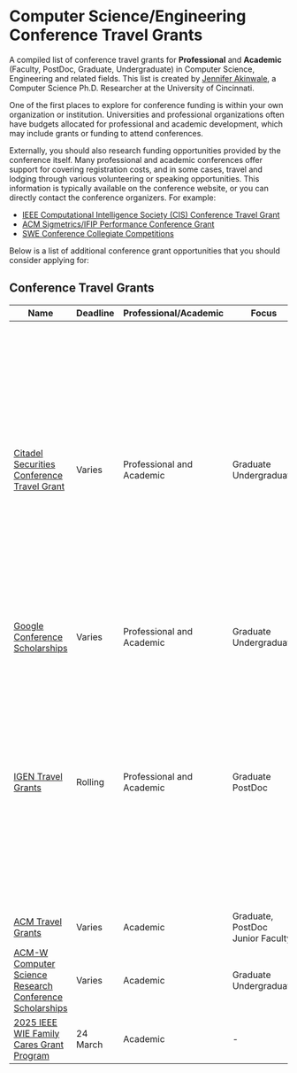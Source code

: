# Computer Science/Engineering Conference Travel Grants


A compiled list of conference travel grants for **Professional** and **Academic** (Faculty, PostDoc, Graduate, Undergraduate) in Computer Science, Engineering and related fields. This list is created by [Jennifer Akinwale](https://jennifernakinwale.netlify.app/), a Computer Science Ph.D. Researcher at the University of Cincinnati.

One of the first places to explore for conference funding is within your own organization or institution. Universities and professional organizations often have budgets allocated for professional and academic development, which may include grants or funding to attend conferences.

Externally, you should also research funding opportunities provided by the conference itself. Many professional and academic conferences offer support for covering registration costs, and in some cases, travel and lodging through various volunteering or speaking opportunities. This information is typically available on the conference website, or you can directly contact the conference organizers. For example:
<ul> <li><a href="https://cis.ieee.org/activities/membership-activities/travel-grants">IEEE Computational Intelligence Society (CIS) Conference Travel Grant</a></li> <li><a href="https://www.sigmetrics.org/sigmetrics2024/student_grants.html">ACM Sigmetrics/IFIP Performance Conference Grant</a></li> <li><a href="https://swe.org/awards/collegiate-competitions/">SWE Conference Collegiate Competitions </a></li> </ul>

Below is a list of additional conference grant opportunities that you should consider applying for:


## Conference Travel Grants
| Name                                               | Deadline         | Professional/Academic | Focus                  | Additional                                                                                  |
| -------------------------------------------------- | --------------------------------------------------- | ---------------------------- | ---------------------- | ----------------------------------------------------------------------------------------------------------------------- |
| [Citadel Securities Conference Travel Grant](https://www.citadelsecurities.com/careers/students/conference-travel-grant/) | Varies           | Professional and Academic              | Graduate <br> Undergraduate | Currently eligible conferences are: <ul><li>Grace Hopper Celebration</li><li>NeurIPS – Conference on Neural Information Processing Systems</li><li>Joint March Meeting and April Meeting – Global Physics Summit</li><li>ICLR – International Conference on Learning Representations</li><li>ICML – International Conference of Machine Learning</li></ul> |
| [Google Conference Scholarships](https://buildyourfuture.withgoogle.com/scholarships/google-conference-scholarships) | Varies           | Professional and Academic | Graduate  <br> Undergraduate |                                                                                             |
| [IGEN Travel Grants](https://igenetwork.org/travel-grants) | Rolling           | Professional and Academic | Graduate  <br>  PostDoc | Open to Graduate Student or Postdoctoral Scholar associated with the following IGEN AMT Partner organizations: <ul><li>AAS</li><li>ACS</li><li>AMS</li><li>APS</li><li>MRS</li><li>AGU</li><li>USC Research Hub</li><li>University of Wisconsin Madison CIMER</li><li>RIT Inclusive Practices Hub</li><li>WestEd</li></ul> |
| [ACM Travel Grants](https://www.acm.org/conferences/data-science-summit/data-science-summit-student-travel-grants) | Varies           | Academic              | Graduate, <br> PostDoc <br> Junior Faculty |                                                                                             |
| [ACM-W Computer Science Research Conference Scholarships](https://women.acm.org/scholarships/) | Varies           | Academic              | Graduate  <br> Undergraduate |                                                                                             |
| [2025 IEEE WIE Family Cares Grant Program](https://wie.ieee.org/grants-scholarships/family-cares-grant/?utm_source=newsletter&utm_medium=email&utm_campaign=social+media) | 24 March     | Academic              | - |                                                                                             |

